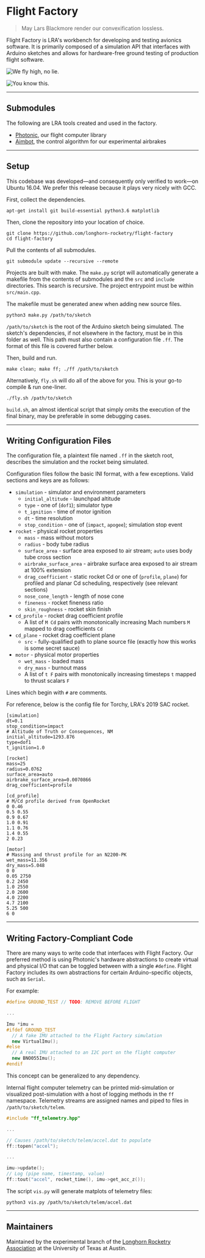# Flight Factory

> May Lars Blackmore render our convexification lossless.

Flight Factory is LRA's workbench for developing and testing avionics software.
It is primarily composed of a simulation API that interfaces with Arduino
sketches and allows for hardware-free ground testing of production flight
software.

![We fly high, no lie.](https://stefandebruyn.github.io/assets/images/flight-factory-banner.png)

![You know this.](https://stefandebruyn.github.io/assets/images/flight-factory-window.png)

---

## Submodules

The following are LRA tools created and used in the factory.

* [Photonic](https://github.com/longhorn-rocketry/photonic), our flight computer
library
* [Aimbot](https://github.com/longhorn-rocketry/aimbot), the control algorithm
for our experimental airbrakes

---

## Setup

This codebase was developed⁠—and consequently only verified to work⁠—on
Ubuntu 16.04. We prefer this release because it plays very nicely with GCC.

First, collect the dependencies.

```
apt-get install git build-essential python3.6 matplotlib
```

Then, clone the repository into your location of choice.

```
git clone https://github.com/longhorn-rocketry/flight-factory
cd flight-factory
```

Pull the contents of all submodules.

```
git submodule update --recursive --remote
```

Projects are built with make. The `make.py` script will automatically
generate a makefile from the contents of submodules and the `src` and `include`
directories. This search is recursive. The project entrypoint must be within
`src/main.cpp`.

The makefile must be generated anew when adding new source files.

```
python3 make.py /path/to/sketch
```

`/path/to/sketch` is the root of the Arduino sketch being simulated.
The sketch's dependencies, if not elsewhere in the factory, must be in this
folder as well. This path must also contain a configuration file `.ff`. The
format of this file is covered further below.

Then, build and run.

```
make clean; make ff; ./ff /path/to/sketch
```

Alternatively, `fly.sh` will do all of the above for you. This is your go-to
compile & run one-liner.

```
./fly.sh /path/to/sketch
```

`build.sh`, an almost identical script that simply omits the execution of the
final binary, may be preferable in some debugging cases.

---

## Writing Configuration Files

The configuration file, a plaintext file named `.ff` in the sketch root,
describes the simulation and the rocket being simulated.

Configuration files follow the basic INI format, with a few exceptions. Valid
sections and keys are as follows:
* `simulation` - simulator and environment parameters
  - `initial_altitude` - launchpad altitude
  - `type` - one of (`dof1`); simulator type
  - `t_ignition` - time of motor ignition
  - `dt` - time resolution
  - `stop_condition` - one of (`impact`, `apogee`); simulation stop event
* `rocket` - physical rocket properties
  - `mass` - mass without motors
  - `radius` - body tube radius
  - `surface_area` - surface area exposed to air stream; `auto` uses body tube
    cross section
  - `airbrake_surface_area` - airbrake surface area exposed to air stream at
    100% extension
  - `drag_coefficient` - static rocket Cd or one of (`profile`, `plane`) for
    profiled and planar Cd scheduling, respectively (see relevant sections)
  - `nose_cone_length` - length of nose cone
  - `fineness` - rocket fineness ratio
  - `skin_roughness` - rocket skin finish
* `cd_profile` - rocket drag coefficient profile
  - A list of `M Cd` pairs with monotonically increasing Mach numbers `M`
    mapped to drag coefficients `Cd`
* `cd_plane` - rocket drag coefficient plane
  - `src` - fully-qualified path to plane source file (exactly how this works
    is some secret sauce)
* `motor` - physical motor properties
  - `wet_mass` - loaded mass
  - `dry_mass` - burnout mass
  - A list of `t F` pairs with monotonically increasing timesteps `t` mapped to
    thrust scalars `F`

Lines which begin with `#` are comments.

For reference, below is the config file for Torchy, LRA's 2019 SAC rocket.

```
[simulation]
dt=0.1
stop_condition=impact
# Altitude of Truth or Consequences, NM
initial_altitude=1293.876
type=dof1
t_ignition=1.0

[rocket]
mass=25
radius=0.0762
surface_area=auto
airbrake_surface_area=0.0070866
drag_coefficient=profile

[cd_profile]
# M/Cd profile derived from OpenRocket
0 0.46
0.5 0.55
0.9 0.67
1.0 0.91
1.1 0.76
1.4 0.55
2 0.23

[motor]
# Massing and thrust profile for an N2200-PK
wet_mass=11.356
dry_mass=5.048
0 0
0.05 2750
0.2 2450
1.0 2550
2.0 2600
4.0 2200
4.7 2100
5.25 500
6 0
```

---

## Writing Factory-Compliant Code

There are many ways to write code that interfaces with Flight Factory. Our
preferred method is using Photonic's hardware abstractions to create virtual and
physical I/O that can be toggled between with a single `#define`. Flight Factory
includes its own abstractions for certain Arduino-specific objects, such as
`Serial`.

For example:

```c++
#define GROUND_TEST // TODO: REMOVE BEFORE FLIGHT

...

Imu *imu =
#ifdef GROUND_TEST
  // A fake IMU attached to the Flight Factory simulation
  new VirtualImu();
#else
  // A real IMU attached to an I2C port on the flight computer
  new BNO055Imu();
#endif
```

This concept can be generalized to any dependency.

Internal flight computer telemetry can be printed mid-simulation or visualized
post-simulation with a host of logging methods in the `ff` namespace. Telemetry
streams are assigned names and piped to files in `/path/to/sketch/telem`.

```c++
#include "ff_telemetry.hpp"

...

// Causes /path/to/sketch/telem/accel.dat to populate
ff::topen("accel");

...

imu->update();
// Log (pipe name, timestamp, value)
ff::tout("accel", rocket_time(), imu->get_acc_z());

```

The script `vis.py` will generate matplots of telemetry files:

```
python3 vis.py /path/to/sketch/telem/accel.dat
```

---

## Maintainers

Maintained by the experimental branch of the
[Longhorn Rocketry Association](http://www.longhornrocketry.org/) at the
University of Texas at Austin.
